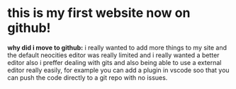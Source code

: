 # this is my first website now on github!

**why did i move to github:** i really wanted to add more things to my site and the default neocities editor was really
limited and i really wanted a better editor also i preffer dealing with gits and also being able to use a external editor really easily, for example you can add a plugin in vscode soo that you can push the code directly to a git repo with no issues.
